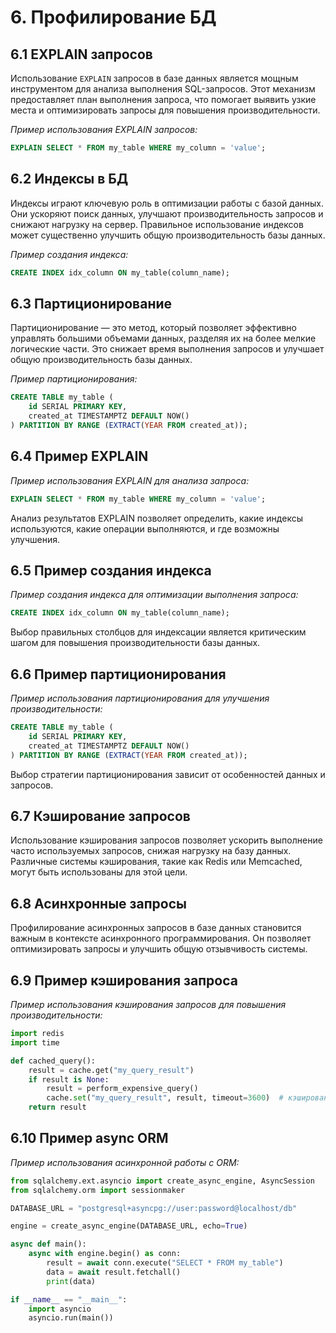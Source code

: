 # 6. Профилирование БД

## 6.1 EXPLAIN запросов

Использование `EXPLAIN` запросов в базе данных является мощным инструментом для анализа выполнения SQL-запросов. Этот механизм предоставляет план выполнения запроса, что помогает выявить узкие места и оптимизировать запросы для повышения производительности.

*Пример использования EXPLAIN запросов:*
```sql
EXPLAIN SELECT * FROM my_table WHERE my_column = 'value';
```

## 6.2 Индексы в БД

Индексы играют ключевую роль в оптимизации работы с базой данных. Они ускоряют поиск данных, улучшают производительность запросов и снижают нагрузку на сервер. Правильное использование индексов может существенно улучшить общую производительность базы данных.

*Пример создания индекса:*
```sql
CREATE INDEX idx_column ON my_table(column_name);
```

## 6.3 Партиционирование

Партиционирование — это метод, который позволяет эффективно управлять большими объемами данных, разделяя их на более мелкие логические части. Это снижает время выполнения запросов и улучшает общую производительность базы данных.

*Пример партиционирования:*
```sql
CREATE TABLE my_table (
    id SERIAL PRIMARY KEY,
    created_at TIMESTAMPTZ DEFAULT NOW()
) PARTITION BY RANGE (EXTRACT(YEAR FROM created_at));
```

## 6.4 Пример EXPLAIN

*Пример использования EXPLAIN для анализа запроса:*
```sql
EXPLAIN SELECT * FROM my_table WHERE my_column = 'value';
```

Анализ результатов EXPLAIN позволяет определить, какие индексы используются, какие операции выполняются, и где возможны улучшения.

## 6.5 Пример создания индекса

*Пример создания индекса для оптимизации выполнения запроса:*
```sql
CREATE INDEX idx_column ON my_table(column_name);
```

Выбор правильных столбцов для индексации является критическим шагом для повышения производительности базы данных.

## 6.6 Пример партиционирования

*Пример использования партиционирования для улучшения производительности:*
```sql
CREATE TABLE my_table (
    id SERIAL PRIMARY KEY,
    created_at TIMESTAMPTZ DEFAULT NOW()
) PARTITION BY RANGE (EXTRACT(YEAR FROM created_at));
```

Выбор стратегии партиционирования зависит от особенностей данных и запросов.

## 6.7 Кэширование запросов

Использование кэширования запросов позволяет ускорить выполнение часто используемых запросов, снижая нагрузку на базу данных. Различные системы кэширования, такие как Redis или Memcached, могут быть использованы для этой цели.

## 6.8 Асинхронные запросы

Профилирование асинхронных запросов в базе данных становится важным в контексте асинхронного программирования. Он позволяет оптимизировать запросы и улучшить общую отзывчивость системы.

## 6.9 Пример кэширования запроса

*Пример использования кэширования запросов для повышения производительности:*
```python
import redis
import time

def cached_query():
    result = cache.get("my_query_result")
    if result is None:
        result = perform_expensive_query()
        cache.set("my_query_result", result, timeout=3600)  # кэширование на 1 час
    return result
```

## 6.10 Пример async ORM

*Пример использования асинхронной работы с ORM:*
```python
from sqlalchemy.ext.asyncio import create_async_engine, AsyncSession
from sqlalchemy.orm import sessionmaker

DATABASE_URL = "postgresql+asyncpg://user:password@localhost/db"

engine = create_async_engine(DATABASE_URL, echo=True)

async def main():
    async with engine.begin() as conn:
        result = await conn.execute("SELECT * FROM my_table")
        data = await result.fetchall()
        print(data)

if __name__ == "__main__":
    import asyncio
    asyncio.run(main())
```
